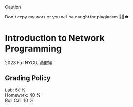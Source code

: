> [!CAUTION]
> Don't copy my work or you will be caught for plagiarism 🙅‍♂️⛔️
# Introduction to Network Programming
2023 Fall NYCU, 黃俊穎

## Grading Policy
Lab:        50 % \
Homework:   40 % \
Roll Call:  10 %
